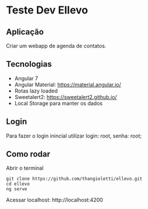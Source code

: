 # Teste Dev Ellevo

## Aplicação

Criar um webapp de agenda de contatos.

## Tecnologias

- Angular 7
- Angular Material: https://material.angular.io/
- Rotas lazy loaded
- Sweetalert2: https://sweetalert2.github.io/
- Local Storage para manter os dados

## Login

Para fazer o login inincial utilizar login: root, senha: root;

## Como rodar

Abrir o terminal

```
git clone https://github.com/thangioletti/ellevo.git
cd ellevo
ng serve
```

Acessar localhost: http://localhost:4200
